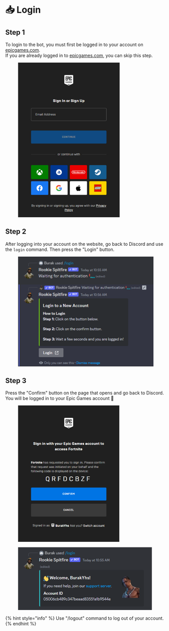 # 📥 Login

## Step 1

To login to the bot, you must first be logged in to your account on [epicgames.com](https://epicgames.com). \
If you are already logged in to [epicgames.com](https://epicgames.com), you can skip this step.

<figure><img src="../.gitbook/assets/login.png" alt="Epic Games Login Page" width="318"><figcaption></figcaption></figure>

## Step 2

After logging into your account on the website, go back to Discord and use the `login` command. Then press the "Login" button.

<figure><img src="../.gitbook/assets/botlogin.png" alt="Bot Login Command"><figcaption></figcaption></figure>

## Step 3

Press the "Confirm" button on the page that opens and go back to Discord. You will be logged in to your Epic Games account 🥳

<figure><img src="../.gitbook/assets/confirmation.png" alt="Confirmation Page" width="317"><figcaption></figcaption></figure>

<figure><img src="../.gitbook/assets/loggedIn.png" alt=""><figcaption></figcaption></figure>

{% hint style="info" %}
Use "/logout" command to log out of your account.
{% endhint %}
